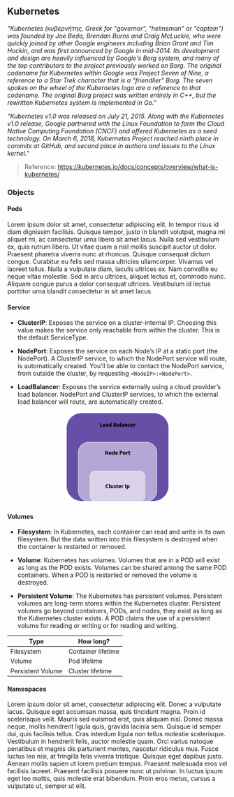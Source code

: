 ## Kubernetes
*"Kubernetes (κυβερνήτης, Greek for "governor", "helmsman" or "captain") was founded by Joe Beda, Brendan Burns and Craig McLuckie, who were quickly joined by other Google engineers including Brian Grant and Tim Hockin, and was first announced by Google in mid-2014. Its development and design are heavily influenced by Google's Borg system, and many of the top contributors to the project previously worked on Borg. The original codename for Kubernetes within Google was Project Seven of Nine, a reference to a Star Trek character that is a "friendlier" Borg. The seven spokes on the wheel of the Kubernetes logo are a reference to that codename. The original Borg project was written entirely in C++, but the rewritten Kubernetes system is implemented in Go."*

*"Kubernetes v1.0 was released on July 21, 2015. Along with the Kubernetes v1.0 release, Google partnered with the Linux Foundation to form the Cloud Native Computing Foundation (CNCF) and offered Kubernetes as a seed technology. On March 6, 2018, Kubernetes Project reached ninth place in commits at GitHub, and second place in authors and issues to the Linux kernel."*
> Reference: https://kubernetes.io/docs/concepts/overview/what-is-kubernetes/

### Objects

#### Pods
Lorem ipsum dolor sit amet, consectetur adipiscing elit. In tempor risus id diam dignissim facilisis. Quisque tempor, justo in blandit volutpat, magna mi aliquet mi, ac consectetur urna libero sit amet lacus. Nulla sed vestibulum ex, quis rutrum libero. Ut vitae quam a nisl mollis suscipit auctor ut dolor. Praesent pharetra viverra nunc at rhoncus. Quisque consequat dictum congue. Curabitur eu felis sed massa ultricies ullamcorper. Vivamus vel laoreet tellus. Nulla a vulputate diam, iaculis ultrices ex. Nam convallis eu neque vitae molestie. Sed in arcu ultrices, aliquet lectus et, commodo nunc. Aliquam congue purus a dolor consequat ultrices. Vestibulum id lectus porttitor urna blandit consectetur in sit amet lacus.

#### Service
* **ClusterIP**: Exposes the service on a cluster-internal IP. Choosing this value makes the service only reachable from within the cluster. This is the default ServiceType.

* **NodePort**: Exposes the service on each Node’s IP at a static port (the NodePort). A ClusterIP service, to which the NodePort service will route, is automatically created. You’ll be able to contact the NodePort service, from outside the cluster, by requesting `<NodeIP>:<NodePort>`.

* **LoadBalancer**: Exposes the service externally using a cloud provider’s load balancer. NodePort and ClusterIP services, to which the external load balancer will route, are automatically created.

<p align="center">
  <img src="images/kube-service.png">
</p>

#### Volumes
* **Filesystem**: In Kubernetes, each container can read and write in its own filesystem.
But the data written into this filesystem is destroyed when the container is restarted or removed.

* **Volume**: Kubernetes has volumes. Volumes that are in a POD will exist as long as the POD exists. Volumes can be shared among the same POD containers. When a POD is restarted or removed the volume is destroyed.

* **Persistent Volume**: The Kubernetes has persistent volumes. Persistent volumes are long-term stores within the Kubernetes cluster. Persistent volumes go beyond containers, PODs, and nodes, they exist as long as the Kubernetes cluster exists. A POD claims the use of a persistent volume for reading or writing or for reading and writing.

| Type              | How long?          |
|-------------------|--------------------|
| Filesystem        | Container lifetime |
| Volume            | Pod lifetime       |
| Persistent Volume | Cluster lifetime   |

#### Namespaces
Lorem ipsum dolor sit amet, consectetur adipiscing elit. Donec a vulputate lacus. Quisque eget accumsan massa, quis tincidunt magna. Proin id scelerisque velit. Mauris sed euismod erat, quis aliquam nisl. Donec massa neque, mollis hendrerit ligula quis, gravida lacinia sem. Quisque id semper dui, quis facilisis tellus. Cras interdum ligula non tellus molestie scelerisque. Vestibulum in hendrerit felis, auctor molestie quam. Orci varius natoque penatibus et magnis dis parturient montes, nascetur ridiculus mus. Fusce luctus leo nisi, at fringilla felis viverra tristique. Quisque eget dapibus justo. Aenean mollis sapien ut lorem pretium tempus. Praesent malesuada eros vel facilisis laoreet. Praesent facilisis posuere nunc ut pulvinar. In luctus ipsum eget leo mattis, quis molestie erat bibendum. Proin eros metus, cursus a vulputate ut, semper ut elit.
